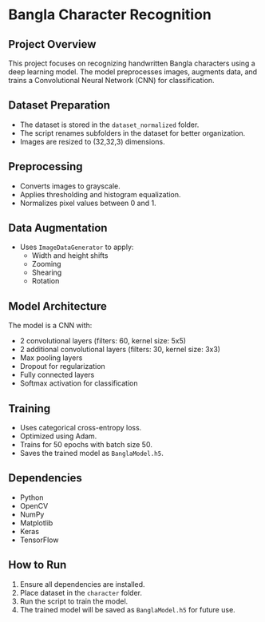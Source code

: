 # Bangla Character Recognition

## Project Overview
This project focuses on recognizing handwritten Bangla characters using a deep learning model. The model preprocesses images, augments data, and trains a Convolutional Neural Network (CNN) for classification.

## Dataset Preparation
- The dataset is stored in the `dataset_normalized` folder.
- The script renames subfolders in the dataset for better organization.
- Images are resized to (32,32,3) dimensions.

## Preprocessing
- Converts images to grayscale.
- Applies thresholding and histogram equalization.
- Normalizes pixel values between 0 and 1.

## Data Augmentation
- Uses `ImageDataGenerator` to apply:
  - Width and height shifts
  - Zooming
  - Shearing
  - Rotation

## Model Architecture
The model is a CNN with:
- 2 convolutional layers (filters: 60, kernel size: 5x5)
- 2 additional convolutional layers (filters: 30, kernel size: 3x3)
- Max pooling layers
- Dropout for regularization
- Fully connected layers
- Softmax activation for classification

## Training
- Uses categorical cross-entropy loss.
- Optimized using Adam.
- Trains for 50 epochs with batch size 50.
- Saves the trained model as `BanglaModel.h5`.

## Dependencies
- Python
- OpenCV
- NumPy
- Matplotlib
- Keras
- TensorFlow

## How to Run
1. Ensure all dependencies are installed.
2. Place dataset in the `character` folder.
3. Run the script to train the model.
4. The trained model will be saved as `BanglaModel.h5` for future use.

